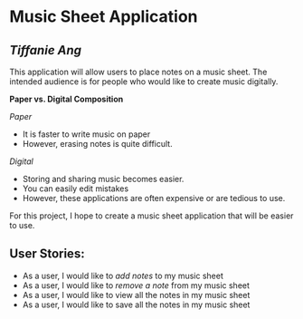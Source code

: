 # Music Sheet Application 

## *Tiffanie Ang*

This application will allow users to place notes on a music sheet. 
The intended audience is for people who would like to create music 
digitally. 

**Paper vs. Digital Composition**

*Paper*
- It is faster to write music on paper
- However, erasing notes is quite difficult.

*Digital*
- Storing and sharing music becomes easier. 
- You can easily edit mistakes 
- However, these applications are often expensive or are tedious to use. 
  
For this project, I hope to create a music sheet application that will be easier to use. 


## User Stories: 

- As a user, I would like to *add notes* to my music sheet
- As a user, I would like to *remove a note* from my music sheet
- As a user, I would like to view all the notes in my music sheet
- As a user, I would like to save all the notes in my music sheet



